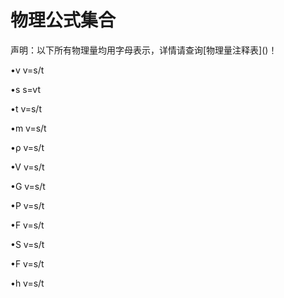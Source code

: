 <h1>物理公式集合</h1>
声明：以下所有物理量均用字母表示，详情请查询[物理量注释表]()！

•v <a onclick="v()">v=s/t</a>

•s <a onclick="v()">s=vt</a>

•t <a onclick="v()">v=s/t</a>

•m <a onclick="v()">v=s/t</a>

•ρ <a onclick="v()">v=s/t</a>

•V <a onclick="v()">v=s/t</a>

•G <a onclick="v()">v=s/t</a>

•P <a onclick="v()">v=s/t</a>

•F <a onclick="v()">v=s/t</a>

•S <a onclick="v()">v=s/t</a>

•F <a onclick="v()">v=s/t</a>

•h <a onclick="v()">v=s/t</a>
<script>
  function v(){
  s=prompt("请输入s")
  t=prompt("请输入t")
  v=s/t
  alert("v="+s+"/"+t+"="+v)}
  function s(){
  t=prompt("请输入t")
  v=prompt("请输入v")
  s=vt
  alert("s="+v+"*"+t+"="+s)}
  function t(){
  s=prompt("请输入s")
  v=prompt("请输入v")
  t=s/v
  alert("t="+s+"/"+v+"="+t)}
  function m(){
  s=prompt("请输入s")
  t=prompt("请输入t")
  v=s/t
  alert("v="+s+"/"+t+"="+v)}
  function rou(){
  s=prompt("请输入s")
  t=prompt("请输入t")
  v=s/t
  alert("v="+s+"/"+t+"="+v)}
  function V(){
  s=prompt("请输入s")
  t=prompt("请输入t")
  v=s/t
  alert("v="+s+"/"+t+"="+v)}
  function G(){
  s=prompt("请输入s")
  t=prompt("请输入t")
  v=s/t
  alert("v="+s+"/"+t+"="+v)}
  function P(){
  s=prompt("请输入s")
  t=prompt("请输入t")
  v=s/t
  alert("v="+s+"/"+t+"="+v)}
  function F(){
  s=prompt("请输入s")
  t=prompt("请输入t")
  v=s/t
  alert("v="+s+"/"+t+"="+v)}
</script>

